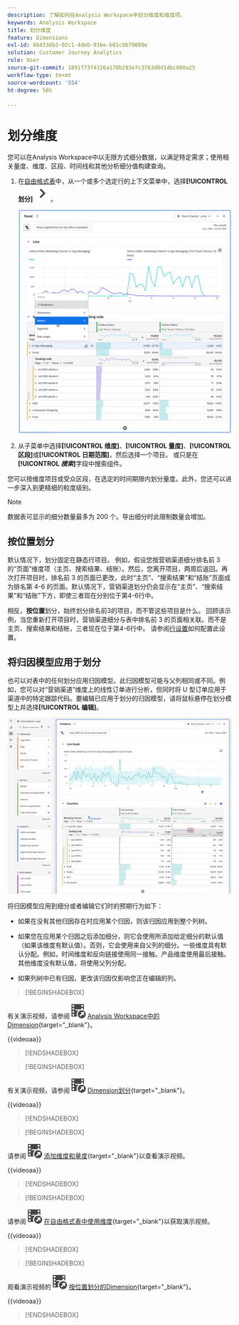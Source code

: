```yaml
---
description: 了解如何在Analysis Workspace中划分维度和维度项。
keywords: Analysis Workspace
title: 划分维度
feature: Dimensions
exl-id: 6b433db3-02c1-4deb-916e-b01c0b79889e
solution: Customer Journey Analytics
role: User
source-git-commit: 1891f73f4326a178b293e7c3763d0d1dbc000a25
workflow-type: tm+mt
source-wordcount: '554'
ht-degree: 56%

---
```


# 划分维度

您可以在Analysis Workspace中以无限方式细分数据，以满足特定需求；使用相关量度、维度、区段、时间线和其他分析细分值构建查询。

1. 在[自由格式表](/help/analysis-workspace/visualizations/freeform-table/freeform-table.md)中，从一个或多个选定行的上下文菜单中，选择&#x200B;**[!UICONTROL 划分]** ![V形右](/help/assets/icons/ChevronRight.svg)。

   ![显示从所选内容创建警报的步骤结果。](assets/breakdown.png)

1. 从子菜单中选择&#x200B;**[!UICONTROL 维度]**、**[!UICONTROL 量度]**、**[!UICONTROL 区段]**&#x200B;或&#x200B;**[!UICONTROL 日期范围]**，然后选择一个项目。 或只是在&#x200B;**[!UICONTROL *搜索&#x200B;*]**&#x200B;字段中搜索组件。

您可以按维度项目或受众区段，在选定的时间期限内划分量度。此外，您还可以进一步深入到更精细的粒度级别。

>[!NOTE]
>
>数据表可显示的细分数量最多为 200 个。导出细分时此限制数量会增加。

## 按位置划分

默认情况下，划分固定在静态行项目。 例如，假设您按营销渠道细分排名前 3 的“页面”维度项（主页、搜索结果、结账）。然后，您离开项目，两周后返回。再次打开项目时，排名前 3 的页面已更改，此时“主页”、“搜索结果”和“结账”页面成为排名第 4-6 的页面。默认情况下，营销渠道划分仍会显示在“主页”、“搜索结果”和“结账”下方，即使三者现在分别位于第4-6行中。

相反，**按位置**&#x200B;划分，始终划分排名前3的项目，而不管这些项目是什么。 回顾该示例，当您重新打开项目时，营销渠道细分与表中排名前 3 的页面相关联。而不是主页、搜索结果和结帐，三者现在位于第4-6行中。 请参阅[行设置](/help/analysis-workspace/visualizations/freeform-table/column-row-settings/table-settings.md)如何配置此设置。



## 将归因模型应用于划分

也可以对表中的任何划分应用归因模型。此归因模型可能与父列相同或不同。例如，您可以对“营销渠道”维度上的线性订单进行分析，但同时将 U 型订单应用于渠道中的特定跟踪代码。要编辑已应用于划分的归因模型，请将鼠标悬停在划分模型上并选择&#x200B;**[!UICONTROL 编辑]**。

![显示划分设置的订单归因比较](assets/breakdown-attribution.png)

将归因模型应用到细分或者编辑它们时的预期行为如下：

* 如果在没有其他归因存在时应用某个归因，则该归因应用到整个列树。

* 如果您在应用某个归因之后添加细分，则它会使用所添加给定细分的默认值（如果该维度有默认值）。否则，它会使用来自父列的细分。一些维度具有默认分配。例如，时间维度和反向链接使用同一接触。产品维度使用最后接触。其他维度没有默认值，将使用父列分配。

* 如果列树中已有归因，更改该归因仅影响您正在编辑的列。

>[!BEGINSHADEBOX]

有关演示视频，请参阅![VideoCheckedOut](/help/assets/icons/VideoCheckedOut.svg) [Analysis Workspace中的Dimension](https://video.tv.adobe.com/v/41374?captions=chi_hans&quality=12&learn=on){target="_blank"}。

{{videoaa}}

>[!ENDSHADEBOX]


>[!BEGINSHADEBOX]

有关演示视频，请参阅![VideoCheckedOut](/help/assets/icons/VideoCheckedOut.svg) [Dimension划分](https://video.tv.adobe.com/v/327339?captions=chi_hans&quality=12&learn=on){target="_blank"}。

{{videoaa}}

>[!ENDSHADEBOX]


>[!BEGINSHADEBOX]

请参阅![VideoCheckedOut](/help/assets/icons/VideoCheckedOut.svg) [添加维度和量度](https://video.tv.adobe.com/v/33233?captions=chi_hans&quality=12&learn=on){target="_blank"}以查看演示视频。

{{videoaa}}

>[!ENDSHADEBOX]


>[!BEGINSHADEBOX]

请参阅![VideoCheckedOut](/help/assets/icons/VideoCheckedOut.svg) [在自由格式表中使用维度](https://video.tv.adobe.com/v/328526?captions=chi_hans&quality=12&learn=on){target="_blank"}以获取演示视频。

{{videoaa}}

>[!ENDSHADEBOX]


>[!BEGINSHADEBOX]

观看演示视频的![VideoCheckedOut](/help/assets/icons/VideoCheckedOut.svg) [按位置划分的Dimension](https://video.tv.adobe.com/v/327414?captions=chi_hans){target="_blank"}。

{{videoaa}}

>[!ENDSHADEBOX]



